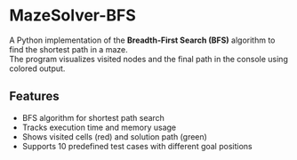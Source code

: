 # MazeSolver-BFS
A Python implementation of the **Breadth-First Search (BFS)** algorithm to find the shortest path in a maze.  
The program visualizes visited nodes and the final path in the console using colored output.

## Features
- BFS algorithm for shortest path search
- Tracks execution time and memory usage
- Shows visited cells (red) and solution path (green)
- Supports 10 predefined test cases with different goal positions
